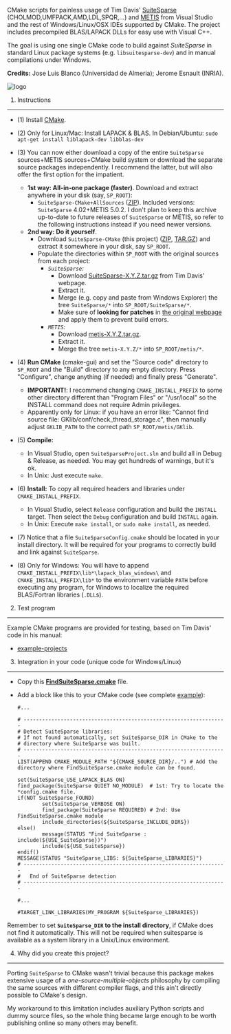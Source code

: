 CMake scripts for painless usage of Tim Davis' [SuiteSparse](http://www.cise.ufl.edu/research/sparse/SuiteSparse/) (CHOLMOD,UMFPACK,AMD,LDL,SPQR,...) and [METIS](http://glaros.dtc.umn.edu/gkhome/views/metis) from Visual Studio and the rest of Windows/Linux/OSX IDEs supported by CMake. The project includes precompiled BLAS/LAPACK DLLs for easy use with Visual C++.

The goal is using one single CMake code to build against *SuiteSparse* in standard Linux package systems (e.g. `libsuitesparse-dev`) and in manual compilations under Windows.

**Credits:** Jose Luis Blanco (Universidad de Almeria); Jerome Esnault (INRIA).

![logo](https://raw2.github.com/jlblancoc/suitesparse-metis-for-windows/master/docs/logo.png)

1. Instructions
-------------------------------------------------------


  * (1) Install [CMake](http://www.cmake.org/).
  * (2) Only for Linux/Mac: Install LAPACK & BLAS. In Debian/Ubuntu: `sudo apt-get install liblapack-dev libblas-dev`
  * (3) You can now either download a copy of the entire `SuiteSparse` sources+METIS sources+CMake build system or download the separate source packages independently. I recommend the latter, but will also offer the first option for the impatient.
    * **1st way: All-in-one package (faster)**. Download and extract anywhere in your disk (say, `SP_ROOT`):
      * `SuiteSparse-CMake+AllSources` ([ZIP](https://github.com/jlblancoc/suitesparse-metis-for-windows/releases/download/v1.1.0/suitesparse-metis-for-windows-1.1.0.all_sources.zip)). Included versions: `SuiteSparse` 4.02+METIS 5.0.2. I don't plan to keep this archive up-to-date to future releases of `SuiteSparse` or METIS, so refer to the following instructions instead if you need newer versions.
    * **2nd way: Do it yourself**.
      * Download `SuiteSparse-CMake` (this project) ([ZIP](https://github.com/jlblancoc/suitesparse-metis-for-windows/releases/download/v1.1.0/suitesparse-metis-for-windows-1.1.0.zip), [TAR.GZ](https://github.com/jlblancoc/suitesparse-metis-for-windows/releases/download/v1.1.0/suitesparse-metis-for-windows-1.1.0.tar.gz)) and extract it somewhere in your disk, say `SP_ROOT`.
      * Populate the directories within `SP_ROOT` with the original sources from each project:
        * *`SuiteSparse`:* 
          * Download [SuiteSparse-X.Y.Z.tar.gz](http://www.cise.ufl.edu/research/sparse/SuiteSparse/) from Tim Davis' webpage. 
          * Extract it.
          * Merge (e.g. copy and paste from Windows Explorer) the tree `SuiteSparse/*` into `SP_ROOT/SuiteSparse/*`.
          * Make sure of **looking for patches** in [the original webpage](http://www.cise.ufl.edu/research/sparse/SuiteSparse/) and apply them to prevent build errors.
        * *`METIS`:* 
          * Download [metis-X.Y.Z.tar.gz](http://glaros.dtc.umn.edu/gkhome/metis/metis/download).
          * Extract it.
          * Merge the tree `metis-X.Y.Z/*` into `SP_ROOT/metis/*`.

  * (4) **Run CMake** (cmake-gui) and set the "Source code" directory to `SP_ROOT` and the "Build" directory to any empty directory. Press "Configure", change anything (if needed) and finally press "Generate".
    * **IMPORTANT!**: I recommend changing `CMAKE_INSTALL_PREFIX` to some other directory different than "Program Files" or "/usr/local" so the INSTALL command does not require Admin privileges.
    * Apparently only for Linux: if you have an error like: "Cannot find source file: GKlib/conf/check_thread_storage.c", then manually adjust `GKLIB_PATH` to the correct path `SP_ROOT/metis/GKlib`.
  * (5) **Compile:** 
    * In Visual Studio, open `SuiteSparseProject.sln` and build all in Debug & Release, as needed. You may get hundreds of warnings, but it's ok.
    * In Unix: Just execute `make`.

  * (6) **Install:** To copy all required headers and libraries under `CMAKE_INSTALL_PREFIX`.
    * In Visual Studio, select `Release` configuration and build the `INSTALL` target. Then select the `Debug` configuration and build `INSTALL` again.
    * In Unix: Execute `make install`, or `sudo make install`, as needed.
 
  * (7) Notice that a file `SuiteSparseConfig.cmake` should be located in your install directory. It will be required for your programs to correctly build and link against `SuiteSparse`.

  * (8) Only for Windows: You will have to append `CMAKE_INSTALL_PREFIX\lib*\lapack_blas_windows\` and `CMAKE_INSTALL_PREFIX\lib*` to the environment variable `PATH` before executing any program, for Windows to localize the required BLAS/Fortran libraries (`.DLL`s).


2. Test program
-------------------------------------------------------

Example CMake programs are provided for testing, based on Tim Davis' code in his manual:
  * [example-projects](https://github.com/jlblancoc/suitesparse-metis-for-windows/tree/master/example-projects)


3. Integration in your code (unique code for Windows/Linux)
-------------------------------------------------------

  * Copy this **[FindSuiteSparse.cmake](https://github.com/jlblancoc/suitesparse-metis-for-windows/blob/master/example-projects/FindSuiteSparse.cmake)** file.
  * Add a block like this to your CMake code (see complete [example](https://github.com/jlblancoc/suitesparse-metis-for-windows/blob/master/example-projects/cholmod/CMakeLists.txt)):
   
  
    ```
    #...
    
    # ------------------------------------------------------------------
    # Detect SuiteSparse libraries:
    # If not found automatically, set SuiteSparse_DIR in CMake to the 
    # directory where SuiteSparse was built.
    # ------------------------------------------------------------------
    LIST(APPEND CMAKE_MODULE_PATH "${CMAKE_SOURCE_DIR}/..") # Add the directory where FindSuiteSparse.cmake module can be found.
    
    set(SuiteSparse_USE_LAPACK_BLAS ON)
    find_package(SuiteSparse QUIET NO_MODULE)  # 1st: Try to locate the *config.cmake file.
    if(NOT SuiteSparse_FOUND)
            set(SuiteSparse_VERBOSE ON)
            find_package(SuiteSparse REQUIRED) # 2nd: Use FindSuiteSparse.cmake module
            include_directories(${SuiteSparse_INCLUDE_DIRS})
    else()
            message(STATUS "Find SuiteSparse : include(${USE_SuiteSparse})")
            include(${USE_SuiteSparse})
    endif()
    MESSAGE(STATUS "SuiteSparse_LIBS: ${SuiteSparse_LIBRARIES}")
    # ------------------------------------------------------------------
    #   End of SuiteSparse detection
    # ------------------------------------------------------------------
    
    #...
    
    #TARGET_LINK_LIBRARIES(MY_PROGRAM ${SuiteSparse_LIBRARIES})
    ```


Remember to set **`SuiteSparse_DIR` to the install directory**, if CMake does not find it automatically. This will not be required when suitesparse is available as a system library in a Unix/Linux environment.



4. Why did you create this project?
-------------------------------------------------------


Porting `SuiteSparse` to CMake wasn't trivial because this package makes extensive usage of a _one-source-multiple-objects_ philosophy by compiling the same sources with different compiler flags, and this ain't directly possible to CMake's design.

My workaround to this limitation includes auxiliary Python scripts and dummy source files, so the whole thing became large enough to be worth publishing online so many others may benefit.
